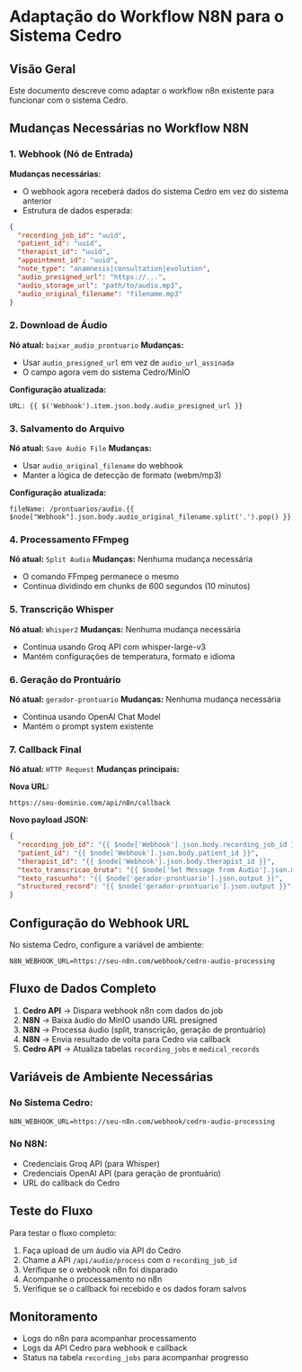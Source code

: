 # Adaptação do Workflow N8N para o Sistema Cedro

## Visão Geral
Este documento descreve como adaptar o workflow n8n existente para funcionar com o sistema Cedro.

## Mudanças Necessárias no Workflow N8N

### 1. Webhook (Nó de Entrada)
**Mudanças necessárias:**
- O webhook agora receberá dados do sistema Cedro em vez do sistema anterior
- Estrutura de dados esperada:

```json
{
  "recording_job_id": "uuid",
  "patient_id": "uuid", 
  "therapist_id": "uuid",
  "appointment_id": "uuid",
  "note_type": "anamnesis|consultation|evolution",
  "audio_presigned_url": "https://...",
  "audio_storage_url": "path/to/audio.mp3",
  "audio_original_filename": "filename.mp3"
}
```

### 2. Download de Áudio
**Nó atual:** `baixar_audio_prontuario`
**Mudanças:**
- Usar `audio_presigned_url` em vez de `audio_url_assinada`
- O campo agora vem do sistema Cedro/MinIO

**Configuração atualizada:**
```
URL: {{ $('Webhook').item.json.body.audio_presigned_url }}
```

### 3. Salvamento do Arquivo
**Nó atual:** `Save Audio File`
**Mudanças:**
- Usar `audio_original_filename` do webhook
- Manter a lógica de detecção de formato (webm/mp3)

**Configuração atualizada:**
```
fileName: /prontuarios/audio.{{ $node["Webhook"].json.body.audio_original_filename.split('.').pop() }}
```

### 4. Processamento FFmpeg
**Nó atual:** `Split Audio`
**Mudanças:** Nenhuma mudança necessária
- O comando FFmpeg permanece o mesmo
- Continua dividindo em chunks de 600 segundos (10 minutos)

### 5. Transcrição Whisper
**Nó atual:** `Whisper2`
**Mudanças:** Nenhuma mudança necessária
- Continua usando Groq API com whisper-large-v3
- Mantém configurações de temperatura, formato e idioma

### 6. Geração do Prontuário
**Nó atual:** `gerador-prontuario`
**Mudanças:** Nenhuma mudança necessária
- Continua usando OpenAI Chat Model
- Mantém o prompt system existente

### 7. Callback Final
**Nó atual:** `HTTP Request`
**Mudanças principais:**

**Nova URL:**
```
https://seu-dominio.com/api/n8n/callback
```

**Novo payload JSON:**
```json
{
  "recording_job_id": "{{ $node['Webhook'].json.body.recording_job_id }}",
  "patient_id": "{{ $node['Webhook'].json.body.patient_id }}",
  "therapist_id": "{{ $node['Webhook'].json.body.therapist_id }}",
  "texto_transcricao_bruta": "{{ $node['Set Message from Audio'].json.message }}",
  "texto_rascunho": "{{ $node['gerador-prontuario'].json.output }}",
  "structured_record": "{{ $node['gerador-prontuario'].json.output }}"
}
```

## Configuração do Webhook URL

No sistema Cedro, configure a variável de ambiente:
```
N8N_WEBHOOK_URL=https://seu-n8n.com/webhook/cedro-audio-processing
```

## Fluxo de Dados Completo

1. **Cedro API** → Dispara webhook n8n com dados do job
2. **N8N** → Baixa áudio do MinIO usando URL presigned
3. **N8N** → Processa áudio (split, transcrição, geração de prontuário)
4. **N8N** → Envia resultado de volta para Cedro via callback
5. **Cedro API** → Atualiza tabelas `recording_jobs` e `medical_records`

## Variáveis de Ambiente Necessárias

### No Sistema Cedro:
```
N8N_WEBHOOK_URL=https://seu-n8n.com/webhook/cedro-audio-processing
```

### No N8N:
- Credenciais Groq API (para Whisper)
- Credenciais OpenAI API (para geração de prontuário)
- URL do callback do Cedro

## Teste do Fluxo

Para testar o fluxo completo:

1. Faça upload de um áudio via API do Cedro
2. Chame a API `/api/audio/process` com o `recording_job_id`
3. Verifique se o webhook n8n foi disparado
4. Acompanhe o processamento no n8n
5. Verifique se o callback foi recebido e os dados foram salvos

## Monitoramento

- Logs do n8n para acompanhar processamento
- Logs da API Cedro para webhook e callback
- Status na tabela `recording_jobs` para acompanhar progresso
